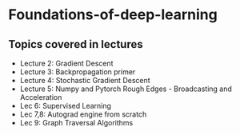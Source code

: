 # Foundations-of-deep-learning
## Topics covered in lectures
- Lecture 2: Gradient Descent
- Lecture 3: Backpropagation primer
- Lecture 4: Stochastic Gradient Descent
- Lecture 5: Numpy and Pytorch Rough Edges - Broadcasting and Acceleration
- Lec 6: Supervised Learning
- Lec 7,8: Autograd engine from scratch
- Lec 9: Graph Traversal Algorithms
